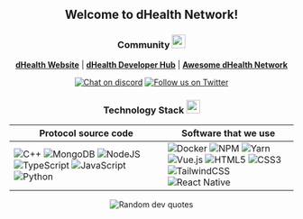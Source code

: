 <div align="center">
  <h2>Welcome to dHealth Network!</h2>
</div>

<div align="center">
  <h3>Community <img src="https://media2.giphy.com/media/QssGEmpkyEOhBCb7e1/giphy.gif?cid=ecf05e47a0n3gi1bfqntqmob8g9aid1oyj2wr3ds3mg700bl&rid=giphy.gif" width="24px"></h3>

  [**dHealth Website**][parent-url] | [**dHealth Developer Hub**][docs-url] | [**Awesome dHealth Network**][awesome-url]

  [![Chat on discord][badge-discord]][discord] [![Follow us on Twitter][badge-twitter]][twitter]

</div>

<div align="center">
  <h3>Technology Stack <img src="https://media2.giphy.com/media/QssGEmpkyEOhBCb7e1/giphy.gif?cid=ecf05e47a0n3gi1bfqntqmob8g9aid1oyj2wr3ds3mg700bl&rid=giphy.gif" width="24px" /></h3>

  | Protocol source code | Software that we use |
  | --- | --- |
  | ![C++][badge-cpp] ![MongoDB][badge-mongo] ![NodeJS][badge-node]<br />![TypeScript][badge-ts] ![JavaScript][badge-js] ![Python][badge-python] | ![Docker][badge-docker] ![NPM][badge-npm] ![Yarn][badge-yarn]<br />![Vue.js][badge-vue] ![HTML5][badge-html] ![CSS3][badge-css]<br />![TailwindCSS][badge-tailwind] ![React Native][badge-rn] |

</div>

<div align="center">
  
  ![Random dev quotes][widget-randomquote]

</div>

[parent-url]: https://dhealth.com
[docs-url]: https://docs.dhealth.com
[awesome-url]: https://docs.dhealth.com/docs/awesome-dhealth-network
[discord]: https://discord.gg/P57WHbmZjk
[twitter]: https://twitter.com/dHealth_Network
[badge-discord]: https://img.shields.io/discord/856324454246383637?style=for-the-badge
[badge-twitter]: https://img.shields.io/badge/Twitter-1DA1F2?style=for-the-badge&logo=twitter&logoColor=white
[badge-cpp]: https://img.shields.io/badge/-c++-black?logo=c%2B%2B&style=for-the-badge
[badge-mongo]: https://img.shields.io/badge/MongoDB-%234ea94b.svg?style=for-the-badge&logo=mongodb&logoColor=white
[badge-node]: https://img.shields.io/badge/node.js-6DA55F?style=for-the-badge&logo=node.js&logoColor=white
[badge-docker]: https://img.shields.io/badge/docker-%230db7ed.svg?style=for-the-badge&logo=docker&logoColor=white
[badge-npm]: https://img.shields.io/badge/NPM-%23000000.svg?style=for-the-badge&logo=npm&logoColor=white
[badge-yarn]: https://img.shields.io/badge/yarn-%232C8EBB.svg?style=for-the-badge&logo=yarn&logoColor=white
[badge-ts]: https://badges.frapsoft.com/typescript/code/typescript-125x28.png?v=101
[badge-js]: https://img.shields.io/badge/javascript-%23323330.svg?style=for-the-badge&logo=javascript&logoColor=%23F7DF1E
[badge-python]: https://img.shields.io/badge/Python-3776AB?style=for-the-badge&logo=python&logoColor=white
[badge-vue]: https://img.shields.io/badge/Vue.js-35495E?style=for-the-badge&logo=vue.js&logoColor=4FC08D
[badge-rn]: https://img.shields.io/badge/React_Native-20232A?style=for-the-badge&logo=react&logoColor=61DAFB
[badge-html]: https://img.shields.io/badge/html5-%23E34F26.svg?style=for-the-badge&logo=html5&logoColor=white
[badge-css]: https://img.shields.io/badge/css3-%231572B6.svg?style=for-the-badge&logo=css3&logoColor=white
[badge-tailwind]: https://img.shields.io/badge/tailwindcss-%2338B2AC.svg?style=for-the-badge&logo=tailwind-css&logoColor=white
[widget-randomquote]: https://quotes-github-readme.vercel.app/api?type=horizontal&theme=merko